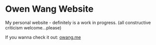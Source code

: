 # Owen Wang Website

My personal website - definitely is a work in progress. (all constructive criticism welcome...please)

If you wanna check it out: [owang.me](https://owang.me)
